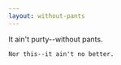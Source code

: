 ```yaml
---
layout: without-pants
---
```


It ain't purty--without pants.

```
Nor this--it ain't no better.
```
